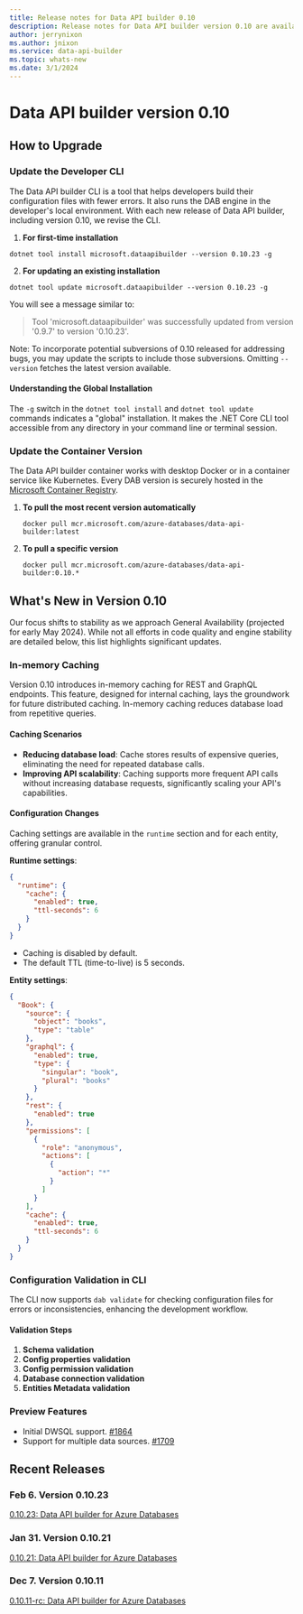 ```yaml
---
title: Release notes for Data API builder 0.10
description: Release notes for Data API builder version 0.10 are available here.
author: jerrynixon
ms.author: jnixon
ms.service: data-api-builder
ms.topic: whats-new
ms.date: 3/1/2024
---
```


# Data API builder version 0.10

## How to Upgrade

### Update the Developer CLI

The Data API builder CLI is a tool that helps developers build their configuration files with fewer errors. It also runs the DAB engine in the developer's local environment. With each new release of Data API builder, including version 0.10, we revise the CLI.

1. **For first-time installation**

```
dotnet tool install microsoft.dataapibuilder --version 0.10.23 -g
```

2. **For updating an existing installation**

```
dotnet tool update microsoft.dataapibuilder --version 0.10.23 -g
```

You will see a message similar to:

> Tool 'microsoft.dataapibuilder' was successfully updated from version '0.9.7' to version '0.10.23'.

Note: To incorporate potential subversions of 0.10 released for addressing bugs, you may update the scripts to include those subversions. Omitting `--version` fetches the latest version available.

#### Understanding the Global Installation

The `-g` switch in the `dotnet tool install` and `dotnet tool update` commands indicates a "global" installation. It makes the .NET Core CLI tool accessible from any directory in your command line or terminal session. 

### Update the Container Version

The Data API builder container works with desktop Docker or in a container service like Kubernetes. Every DAB version is securely hosted in the [Microsoft Container Registry](https://aka.ms/dab/registry).

1. **To pull the most recent version automatically**

   `docker pull mcr.microsoft.com/azure-databases/data-api-builder:latest`

2. **To pull a specific version**

   `docker pull mcr.microsoft.com/azure-databases/data-api-builder:0.10.*`

## What's New in Version 0.10

Our focus shifts to stability as we approach General Availability (projected for early May 2024). While not all efforts in code quality and engine stability are detailed below, this list highlights significant updates.

### In-memory Caching

Version 0.10 introduces in-memory caching for REST and GraphQL endpoints. This feature, designed for internal caching, lays the groundwork for future distributed caching. In-memory caching reduces database load from repetitive queries.

#### Caching Scenarios

- **Reducing database load**: Cache stores results of expensive queries, eliminating the need for repeated database calls.
- **Improving API scalability**: Caching supports more frequent API calls without increasing database requests, significantly scaling your API's capabilities.

#### Configuration Changes

Caching settings are available in the `runtime` section and for each entity, offering granular control.

**Runtime settings**:

```json
{
  "runtime": {
    "cache": {
      "enabled": true,
      "ttl-seconds": 6
    }
  }
}
```

- Caching is disabled by default.
- The default TTL (time-to-live) is 5 seconds.

**Entity settings**:

```json
{
  "Book": {
    "source": {
      "object": "books",
      "type": "table"
    },
    "graphql": {
      "enabled": true,
      "type": {
        "singular": "book",
        "plural": "books"
      }
    },
    "rest": {
      "enabled": true
    },
    "permissions": [
      {
        "role": "anonymous",
        "actions": [
          {
            "action": "*"
          }
        ]
      }
    ],
    "cache": {
      "enabled": true,
      "ttl-seconds": 6
    }
  }
}
```

### Configuration Validation in CLI

The CLI now supports `dab validate` for checking configuration files for errors or inconsistencies, enhancing the development workflow.

#### Validation Steps

1. **Schema validation**
2. **Config properties validation**
3. **Config permission validation**
4. **Database connection validation**
5. **Entities Metadata validation**

### Preview Features

- Initial DWSQL support. [#1864](https://github.com/Azure/data-api-builder/pull/1864)
- Support for multiple data sources. [#1709](https://github.com/Azure/data-api-builder/pull/1709)

## Recent Releases

### Feb 6. Version 0.10.23
[0.10.23: Data API builder for Azure Databases](https://github.com/Azure/data-api-builder/releases/tag/v0.10.23)

### Jan 31. Version 0.10.21

[0.10.21: Data API builder for Azure Databases](https://github.com/Azure/data-api-builder/releases/tag/v0.10.21)

### Dec 7. Version 0.10.11

[0.10.11-rc: Data API builder for Azure Databases](https://github.com/Azure/data-api-builder/releases/tag/v0.10.11-rc)